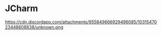# JCharm

https://cdn.discordapp.com/attachments/955849666929496085/1031547023448608838/unknown.png
